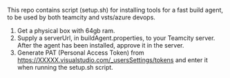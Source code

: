 This repo contains script (setup.sh) for installing tools for a fast build agent, to be used by both teamcity and vsts/azure devops.

1. Get a physical box with 64gb ram.
2. Supply a serverUrl, in buildAgent.properties, to your Teamcity server. After the agent has been installed, approve it in the server.
3. Generate PAT (Personal Access Token) from https://XXXXX.visualstudio.com/_usersSettings/tokens and enter it when running the setup.sh script.

